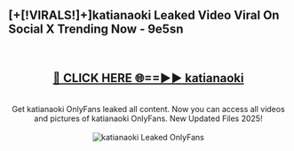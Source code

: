 <h2>[+[!VIRALS!]+]katianaoki Leaked Video Viral On Social X Trending Now - 9e5sn</h2>
<br>
<div align="center">
<h2><a href="https://libra.edu.pl?katianaoki" rel="nofollow">🔴 CLICK HERE 🌐==►► katianaoki</a></h2>
<br>
Get katianaoki OnlyFans leaked all content. Now you can access all videos and pictures of katianaoki OnlyFans. New Updated Files 2025!
<br>
<br>
<a href="https://libra.edu.pl?katianaoki" rel="nofollow" data-target="animated-image.originalLink"><img src="https://i.ibb.co.com/WyWwxjT/player-gif2.gif" alt="katianaoki Leaked OnlyFans" style="max-width: 100%; display: inline-block;" data-target="animated-image.originalImage"></a>
</div>
<br>